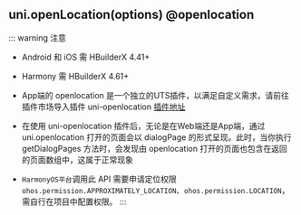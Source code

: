 ## uni.openLocation(options) @openlocation

::: warning 注意
- Android 和 iOS 需 HBuilderX 4.41+
- Harmony 需 HBuilderX 4.61+
- App端的 openlocation 是一个独立的UTS插件，以满足自定义需求，请前往插件市场导入插件 uni-openlocation [插件地址](https://ext.dcloud.net.cn/plugin?name=uni-openLocation)
- 在使用 uni-openlocation 插件后，无论是在Web端还是App端，通过 uni.openlocation 打开的页面会以 dialogPage 的形式呈现。此时，当你执行 getDialogPages 方法时，会发现由 openlocation 打开的页面也包含在返回的页面数组中，这属于正常现象

- `HarmonyOS平台`调用此 API 需要申请定位权限`ohos.permission.APPROXIMATELY_LOCATION`、`ohos.permission.LOCATION`，需自行在项目中配置权限。
:::

<!-- UTSAPIJSON.openLocation.description -->

<!-- UTSAPIJSON.openLocation.compatibility -->

<!-- UTSAPIJSON.openLocation.param -->

<!-- UTSAPIJSON.openLocation.returnValue -->

<!-- UTSAPIJSON.openLocation.example -->

<!-- UTSAPIJSON.openLocation.tutorial -->
